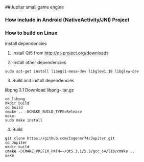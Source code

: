 ##Jupiter small game engine

### How include in Android (NativeActivity/JNI) Project

### How to build on Linux

install dependencies

1. Install Qt5 from http://qt-project.org/downloads

2. Install other dependencies
```
sudo apt-get install libegl1-mesa-dev libglew1.10 libglew-dev
```
3. Build and install dependencies

libpng
3.1 Download libpng-<version>.tar.gz
```
cd libpng
mkdir build
cd build
cmake .. -DCMAKE_BUILD_TYPE=Release
make
sudo make install
```
4. Build
```
git clone https://github.com/Ingener74/Jupiter.git
cd Jupiter
mkdir build
cmake -DCMAKE_PREFIX_PATH=~/Qt5.3.1/5.3/gcc_64/lib/cmake ..
make
```